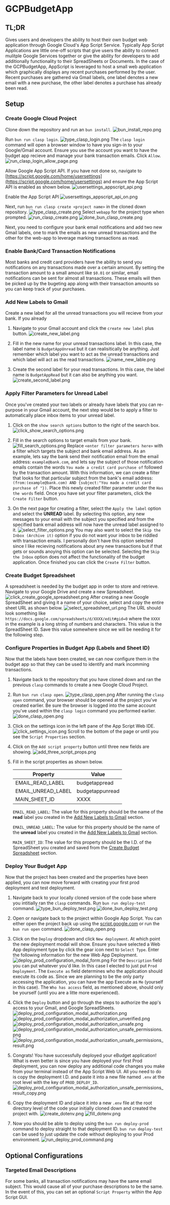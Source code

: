 # GCPBudgetApp

## TL;DR
Gives users and developers the ability to host their own budget web application through Google Cloud's App Script Service. Typically App Script Applications are little one-off scripts that give users the ability to connect mulitple Google Services together or give the ability for developers to add additionally functionality to their SpreadSheets or Documents. In the case of the GCPBudgetApp, AppScript is leveraged to host a small web application which graphically displays any recent purchases performed by the user. Recent purchases are gathered via Gmail labels, one label denotes a new email with a new purchase, the other label denotes a purchase has already been read.

## Setup

### Create Google Cloud Project
Clone down the repository and run an `bun install`.
![bun_install_repo.png](./docs/media/bun_install_repo.png)

Run `bun run clasp login`.
![type_clasp_login.png](./docs/media/type_clasp_login.png)
The `clasp login` command will open a browser window to have you sign-in to your Google/Gmail account. Ensure you use the account you want to have the budget app recieve and manage your bank transaction emails. Click `Allow`.
![run_clasp_login_allow_page.png](./docs/media/run_clasp_login_allow_page.png)

Allow Google App Script API. If you have not done so, navigate to [https://script.google.com/home/usersettings](https://script.google.com/home/usersettings) and ensure the App Script API is enabled as shown below. 
![usersettings_appscript_api.png](./docs/media/usersettings_appscript_api.png)

Enable the App Script API
![usersettings_appscript_api_on.png](./docs/media/usersettings_appscript_api_on.png)

Next, run `bun run clasp create <project name>` in the cloned down repository. 
![type_clasp_create.png](./docs/media/type_clasp_create.png)
Select `webapp` for the project type when prompted.
![run_clasp_create.png](./docs/media/run_clasp_create.png)
![done_bun_clasp_create.png](./docs/media/done_bun_clasp_create.png)

Next, you need to configure your bank email notifications and add two new Gmail labels, one to mark the emails as new unread transactions and the other for the web-app to leverage marking transactions as read.

### Enable Bank/Card Transaction Notifications
Most banks and credit card providers have the ability to send you notifications on any transactions made over a certain amount. By setting the transaction amount to a small amount like `$0.01` or similar, email notifications can be sent for almost all transactions. These emails will then be picked up by the bugeting app along with their transaction amounts so you can keep track of your purchases. 

### Add New Labels to Gmail
Create a new label for all the unread transactions you will recieve from your bank. If you already 

1. Navigate to your Gmail account and click the `create new label` plus button.
![create_new_label.png](./docs/media/create_new_label.png)

2. Fill in the new name for your unread transactions label. In this case, the label name is `BudgetAppUnread` but it can realisitically be anything. Just remember which label you want to act as the unread transactions and which label will act as the read transactions.
![name_new_lable.png](./docs/media/name_new_label.png)

3. Create the second label for your read transactions. In this case, the label name is `BudgetAppRead` but it can also be anything you want.
![create_second_label.png](./docs/media/create_second_label.png)

### Apply Filter Parameters for Unread Label
Once you've created your two labels or already have labels that you can re-purpose in your Gmail account, the next step would be to apply a filter to automatically place inbox items to your unread label.

1. Click on the `show search options` button to the right of the search box.
![click_show_search_options.png](./docs/media/click_show_search_options.png)

2. Fill in the search options to target emails from your bank. 
![fill_search_options.png](./docs/media/fill_search_options.png)
Replace `<enter filter parameters here>` with a filter which targets the subject and bank email address. As an example, lets say the bank send their notification email from the email address: `example@bank.com`, and lets say the subject of those notification emails contain the words `You made a credit card purchase of` followed by the transaction amount. With this information, we can create a filter that looks for that particular subject from the bank's email address: `(from:(example@bank.com) AND {subject:"You made a credit card purchase of "})`. Place this newly created filter parameter under the `Has the words` field. Once you have set your filter parameters, click the `Create Filter` button.

3. On the next page for creating a filter, select the `Apply the label` option and select the **UNREAD** label. By selecting this option, any new messages to your email with the subject you specified and from the specified bank email address will now have the unread label assigned to it.
![select_filter_options.png](./docs/media/select_filter_options.png)
You may also want to select the `Skip the Inbox (Archive it)` option if you do not want your inbox to be riddled with transaction emails. I personally don't have this option selected since I like recieving notifications about any new transactions but if that gets or sounds anoying this option can be selected. Selecting the `Skip the Inbox` option does not affect the functionality of the budget application.
Once finished you can click the `Create Filter` button.

### Create Budget Spreadsheet
A spreadsheet is needed by the budget app in order to store and retrieve. Navigate to your Google Drive and create a new Spreadsheet. ![click_create_google_spreadsheet.png](./docs/media/click_create_google_spreadsheet.png) After creating a new Google SpreadSheet and giving it a name of your choice, select and copy the entire sheet URL as shown below. ![select_spreadsheet_url.png](./docs/media/select_spreadsheet_url.png) The URL should look something like `https://docs.google.com/spreadsheets/d/XXXX/edit#gid=0` where the `XXXX` in the example is a long string of numbers and characters. This value is the SpreadSheet ID. Save this value somewhere since we will be needing it for the following step.

### Configure Properties in Budget App (Labels and Sheet ID)
Now that the labels have been created, we can now configure them in the budget app so that they can be used to identify and mark incomming transactions.

1. Navigate back to the repository that you have cloned down and ran the previous `clasp` commands to create a new Google Cloud Project.

2. Run `bun run clasp open`. ![type_clasp_open.png](./docs/media/type_clasp_open.png) After running the `clasp open` command, your browser should be opened at the project you've created earlier. Be sure the browser is logged into the same account you've used within the `clasp login` command you performed earlier. ![done_clasp_open.png](./docs/media/done_clasp_open.png)

3. Click on the settings icon in the left pane of the App Script Web IDE. ![click_settings_icon.png](./docs/media/click_settings_icon.png) Scroll to the bottom of the page or until you see the `Script Properties` section. 

4. Click on the `Add script property` button until three new fields are showing. ![add_three_script_props.png](./docs/media/add_three_script_props.png)

5. Fill in the script properties as shown below.

    |Property|Value|
    |---|---|
    |EMAIL_READ_LABEL|budgetappread|
    |EMAIL_UNREAD_LABEL|budgetappunread|
    |MAIN_SHEET_ID|XXXX|

    `EMAIL_READ_LABEL`: The value for this property should be the name of the **read** label you created in the [Add New Labels to Gmail](#add-new-labels-to-gmail) section.

    `EMAIL_UNREAD_LABEL`: The value for this property should be the name of the **unread** label you created in the [Add New Labels to Gmail](#add-new-labels-to-gmail) section.

    `MAIN_SHEET_ID`: The value for this property should be the I.D. of the SpreadSheet you created and saved from the [Create Budget Spreadsheet](#create-budget-spreadsheet) section.

### Deploy Your Budget App
Now that the project has been created and the properties have been applied, you can now move forward with creating your first prod deployment and test deployment.

1. Navigate back to your locally cloned version of the code base where you intitially ran the `clasp` commands. Run `bun run deploy-test` command.
![type_bun_deploy_test.png](./docs/media/type_bun_deploy_test.png)
![done_bun_deploy_test.png](./docs/media/done_bun_deploy_test.png)

2. Open or navigate back to the project within Google App Script. You can either open the project back up using the [script.google.com](https://script.google.com) or run the `bun run open` command.
![done_clasp_open.png](./docs/media/done_clasp_open.png)

3. Click on the `Deploy` dropdown and click `New deployment`. At which point the new deployment modal will show. Ensure you have selected a Web App deployment type by click the gear icon next to `Select Type`. Enter the following information for the new Web App Deployment.
![deploy_prod_configuration_modal_form.png](./docs/media/deploy_prod_configuration_modal_form.png)
For the `Description` field you can put whatever you'd like. In this case I elected to just put `Prod Deployment`.
The `Execute as` field determines who the application should execute its code as. Since we are planning to be the only party accessing the application, you can have the app Execute as `Me` (yourself in this case).
The `Who has access` field, as mentioned above, should only be yourself (until you are a litte more experienced).

4. Click the `Deploy` button and go through the steps to authorize the app's access to your Gmail, and Google SpreadSheets.
![deploy_prod_configuration_modal_authorization.png](./docs/media/deploy_prod_configuration_modal_authorization.png)
![deploy_prod_configuration_modal_authorization_unverified.png](./docs/media/deploy_prod_configuration_modal_authorization_unverified.png)
![deploy_prod_configuration_modal_authorization_unsafe.png](./docs/media/deploy_prod_configuration_modal_authorization_unsafe.png)
![deploy_prod_configuration_modal_authorization_unsafe_permissions.png](./docs/media/deploy_prod_configuration_modal_authorization_unsafe_permissions.png)
![deploy_prod_configuration_modal_authorization_unsafe_permissions_result.png](./docs/media/deploy_prod_configuration_modal_authorization_unsafe_permissions_result.png)

5. Congrats! You have successfully deployed your eBudget application! What is even better is since you have deployed your first Prod deployment, you can now deploy any additional code changes you make from your terminal instead of the App Script Web UI. All you need to do is copy the deployment I.D. and paste it into a new file named `.env` at the root level with the key of `PROD_DEPLOY_ID`.
![deploy_prod_configuration_modal_authorization_unsafe_permissions_result_copy.png](./docs/media/deploy_prod_configuration_modal_authorization_unsafe_permissions_result_copy.png)

6. Copy the deployment ID and place it into a new `.env` file at the root directory level of the code your initially cloned down and created the project with.
![create_dotenv.png](./docs/media/create_dotenv.png)
![fill_dotenv.png](./docs/media/fill_dotenv.png)

7. Now you should be able to deploy using the `bun run deploy-prod` command to deploy straight to that deployment ID. `bun run deploy-test` can be used to just update the code without deploying to your Prod environment.
![run_deploy_prod_command.png](./docs/media/run_deploy_prod_command.png)

## Optional Configurations

### Targeted Email Descriptions
For some banks, all transaction notifications may have the same email subject. This would cause all of your purchase descriptions to be the same. In the event of this, you can set an optional `Script Property` within the App Script GUI.

